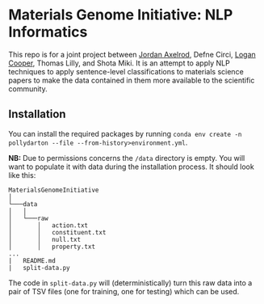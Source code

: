 # Materials Genome Initiative: NLP Informatics

This repo is for a joint project between [Jordan Axelrod](https://github.com/jordanIAxelrod), Defne Circi, [Logan Cooper](https://github.com/ldtcooper), Thomas Lilly, and Shota Miki. It is an attempt to apply NLP techniques to apply sentence-level classifications to materials science papers to make the data contained in them more available to the scientific community. 

## Installation

You can install the required packages by running `conda env create -n pollydarton --file --from-history>environment.yml`.

**NB:** Due to permissions concerns the `/data` directory is empty. You will want to populate it with data during the installation process. It should look like this:

```
MaterialsGenomeInitiative
│
└───data
│   │
│   └───raw
│       │   action.txt
│       │   constituent.txt
│       │   null.txt
│       │   property.txt
...
|   README.md
|   split-data.py
```

The code in `split-data.py` will (deterministically) turn this raw data into a pair of TSV files (one for training, one for testing) which can be used. 